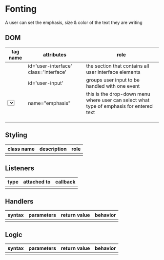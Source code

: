 # Fonting

A user can set the emphasis, size & color of the text they are writing

## DOM

| tag name | attributes | role |
| --- | --- | --- |
| <section> | id='user-interface' class='interface' | the section that contains all user interface elements |
| <form> | id='user-input'| groups user input to be handled with one event |
| <select> | name="emphasis" | this is the drop-down menu where user can select what type of emphasis for entered text |
|  |   |    |
|  |   |    |
|  |   |    |

## Styling

| class name | description | role |
| --- | --- | --- |
| | | |

## Listeners

| type | attached to | callback |
| --- | --- | --- |
| | | |

## Handlers

| syntax | parameters | return value | behavior |
| --- | --- | --- | --- |
| | | | |

## Logic

| syntax | parameters | return value | behavior |
| --- | --- | --- | --- |
| | | | |

